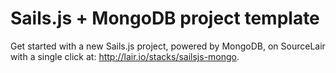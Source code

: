 # Sails.js + MongoDB project template

Get started with a new Sails.js project, powered by MongoDB, on SourceLair with a single click at: http://lair.io/stacks/sailsjs-mongo.
